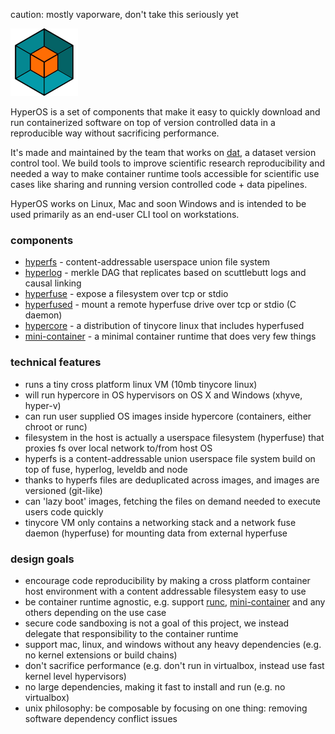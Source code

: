 
caution: mostly vaporware, don't take this seriously yet

![logo](hyperos.png)

HyperOS is a set of components that make it easy to quickly download and run containerized software on top of version controlled data in a reproducible way without sacrificing performance.

It's made and maintained by the team that works on [dat](http://dat-data.com), a dataset version control tool. We build tools to improve scientific research reproducibility and needed a way to make container runtime tools accessible for scientific use cases like sharing and running version controlled code + data pipelines.

HyperOS works on Linux, Mac and soon Windows and is intended to be used primarily as an end-user CLI tool on workstations.

### components

- [hyperfs](https://www.npmjs.com/package/hyperfs) - content-addressable userspace union file system
- [hyperlog](https://www.npmjs.com/package/hyperlog) - merkle DAG that replicates based on scuttlebutt logs and causal linking
- [hyperfuse](https://github.com/mafintosh/hyperfuse) - expose a filesystem over tcp or stdio
- [hyperfused](https://github.com/mafintosh/hyperfused) - mount a remote hyperfuse drive over tcp or stdio (C daemon)
- [hypercore](https://github.com/maxogden/hypercore) - a distribution of tinycore linux that includes hyperfused
- [mini-container](https://github.com/mafintosh/mini-container) - a minimal container runtime that does very few things

### technical features

- runs a tiny cross platform linux VM (10mb tinycore linux)
- will run hypercore in OS hypervisors on OS X and Windows (xhyve, hyper-v)
- can run user supplied OS images inside hypercore (containers, either chroot or runc)
- filesystem in the host is actually a userspace filesystem (hyperfuse) that proxies fs over local network to/from host OS
- hyperfs is a content-addressable union userspace file system build on top of fuse, hyperlog, leveldb and node
- thanks to hyperfs files are deduplicated across images, and images are versioned (git-like)
- can 'lazy boot' images, fetching the files on demand needed to execute users code quickly
- tinycore VM only contains a networking stack and a network fuse daemon (hyperfuse) for mounting data from external hyperfuse

### design goals

- encourage code reproducibility by making a cross platform container host environment with a content addressable filesystem easy to use
- be container runtime agnostic, e.g. support [runc](https://github.com/opencontainers/runc), [mini-container](https://github.com/mafintosh/mini-container) and any others depending on the use case
- secure code sandboxing is not a goal of this project, we instead delegate that responsibility to the container runtime
- support mac, linux, and windows without any heavy dependencies (e.g. no kernel extensions or build chains)
- don't sacrifice performance (e.g. don't run in virtualbox, instead use fast kernel level hypervisors)
- no large dependencies, making it fast to install and run (e.g. no virtualbox)
- unix philosophy: be composable by focusing on one thing: removing software dependency conflict issues
